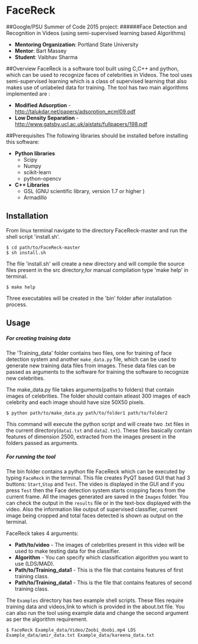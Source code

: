 # FaceReck
##Google/PSU Summer of Code 2015 project:
######Face Detection and Recognition in Videos (using semi-supervised learning based Algorithms)

* **Mentoring Organization**: Portland State University
* **Mentor**: Bart Massey
* **Student**: Vaibhav Sharma

##Overview
FaceReck is a software tool built using C,C++ and python, which can be used to recognize faces of celebrities
in Videos. The tool uses semi-supervised learning which is a class of supervised learning that also makes use of unlabeled data for training.
The tool has two main algorithms implemented are :
* **Modified Adsorption** - http://talukdar.net/papers/adsorption_ecml09.pdf
* **Low Density Separation** -http://www.gatsby.ucl.ac.uk/aistats/fullpapers/198.pdf

##Prerequisites
The following libraries should be installed before installing this software:
* **Python libraries**
    * Scipy
    * Numpy
    * scikit-learn
    * python-opencv
* **C++ Libraries**
    * GSL (GNU scientific library, version 1.7 or higher )   
    * Armadillo


## Installation
From linux terminal navigate to the directory FaceReck-master and run the shell script 'install.sh'.
```
$ cd path/to/FaceReck-master
$ sh install.sh
```
The file 'install.sh' will create a new directory and will compile the source files present in the src directory,for
manual compilation type 'make help' in terminal.
```
$ make help
```
Three executables will be created in the 'bin' folder after installation process.


## Usage

##### For creating training data
The 'Training_data' folder contains two files, one for training of face detection system and another `make_data.py` 
file, which can be used to generate new training data files from images. These data files can be passed as 
arguments to the software for training the software to recognize new celebrities.

The make_data.py file takes arguments(paths to folders) that contain images of celebrities. The folder should contain atleast 300 images of each celebrity and each image should have size 50X50 pixels.
```
$ python path/to/make_data.py path/to/folder1 path/to/folder2
```
This command will execute the python script and will create two .txt files in the current directory(`data1.txt` and `data2.txt`). These files basically contain features of dimension 2500, extracted from the images present in the folders passed as arguments.

##### For running the tool
The bin folder contains a python file FaceReck which can be executed by typing `FaceReck` in the terminal. This file creates PyQT based GUI that had 3 buttons: `Start`,`Stop` and `Test`. The video is displayed in the GUI and if you press `Test` then the Face detection system starts cropping faces from the current frame. All the images generated are saved in the `Images` folder.
You can check the output in the `results` file or in the text-box displayed with the video. Also the information like output of supervised classifier, current image being cropped and total faces detected is shown as output on the terminal.

FaceReck takes 4 arguments:
  * **Path/to/video** - The images of celebrities present in this video will be used to make testing data for the classifier.
  * **Algorithm** - You can specify which classification algorithm you want to use (LDS/MAD).
  * **Path/to/Training_data1** - This is the file that contains features of first training class.
  * **Path/to/Training_data1** - This is the file that contains features of second training class.

The `Examples` directory has two example shell scripts. These files require training data and videos,link to which is provided in the about.txt file.
You can also run the tool using example data and change the second argument as per the algorithm requirement.
```
$ FaceReck Example_data/Video/Zoobi_doobi.mp4 LDS Example_data/amir_data.txt Example_data/kareena_data.txt
```

